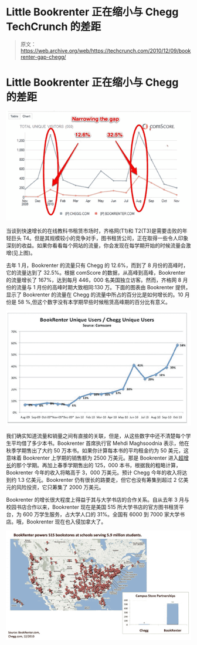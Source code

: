 # Little Bookrenter 正在缩小与 Chegg TechCrunch 的差距

> 原文：<https://web.archive.org/web/https://techcrunch.com/2010/12/09/bookrenter-gap-chegg/>

# Little Bookrenter 正在缩小与 Chegg 的差距

![](img/73abec899905ed5818549094289772ac.png)

当谈到快速增长的在线教科书租赁市场时，齐格网(T1)和 T2(T3)是需要击败的年轻巨头 T4。但是其规模较小的竞争对手，图书租赁公司，正在取得一些令人印象深刻的收益。如果你看看每个网站的流量，你会发现在每学期开始的时候流量会激增(见上图)。

去年 1 月，Bookrenter 的流量只有 Chegg 的 12.6%，而到了 8 月份的高峰时，它的流量达到了 32.5%。根据 comScore 的数据，从高峰到高峰，Bookrenter 的流量增长了 167%，达到每月 446，000 名美国独立访客。然而，齐格网 8 月份的流量与 1 月份的高峰时期大致相同:130 万。下面的图表由 Bookrenter 提供，显示了 Bookrenter 的流量在 Chegg 的流量中所占的百分比是如何增长的。10 月份是 58 %,但这个数字没有本学期早些时候租赁高峰期的百分比有意义。

![](img/fcf35cfa0632f36f98708bf9df701021.png)

我们确实知道流量和销量之间有直接的关联，但是，从这些数字中还不清楚每个学生平均借了多少本书。Bookrenter 首席执行官 Mehdi Maghsoodnia 表示，他在秋季学期售出了大约 50 万本书。如果你计算每本书的平均租金约为 50 美元，这意味着 Bookrenter 上学期的销售额为 2500 万美元。那是 Bookrenter 进入[超增长](https://web.archive.org/web/20230204233903/https://techcrunch.com/2010/09/01/textbook-rentals-go-into-hypergrowth-bookrenter-says-revenues-are-growing-725-percent/)的那个学期。再加上春季学期售出的 125，000 本书，根据我的粗略计算，Bookrenter 今年的收入将略高于 3，000 万美元。预计 Chegg 今年的收入将达到约 1.3 亿美元。Bookrenter 仍有很长的路要走，但它也没有筹集到超过 2 亿美元的风险投资，它只筹集了 2000 万美元。

Bookrenter 的增长很大程度上得益于其与大学书店的合作关系。自从去年 3 月与校园书店合作以来，Bookrenter 现在是美国 515 所大学书店的官方图书租赁平台，为 600 万学生服务，占大学人口的 31%。全国有 6000 到 7000 家大学书店。哦，Bookrenter 现在也入侵加拿大了。

![](img/b1149f297ae0c579b632e10555a8e563.png)